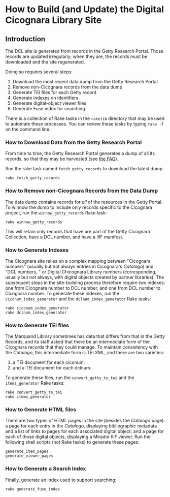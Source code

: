 # How to Build (and Update) the Digital Cicognara Library Site

## Introduction

The DCL site is generated from records in the Getty Research Portal. Those records are updated irregularly; when they are, the records must be downloaded and the site regenerated.

Doing so requires several steps:

1. Download the most recent data dump from the Getty Research Portal
2. Remove non-Cicognara records from the data dump
3. Generate TEI files for each Getty record
4. Generate indexes on identifiers
5. Generate digital-object viewer files
6. Generate Fuse index for searching

There is a collection of Rake tasks in the `rakelib` directory that may be used to automate these processes.  You can review these tasks by typing `rake -T` on the command line.

### How to Download Data from the Getty Research Portal
From time to time, the Getty Research Portal generates a dump of all its records, so that they may be harvested (see [the FAQ](https://portal.getty.edu/faq)).

Run the rake task named `fetch_getty_records` to download the latest dump.

``` shell
rake fetch_getty_records
```

### How to Remove non-Cicognara Records from the Data Dump
The data dump contains records for *all* of the resources in the Getty Portal.  To winnow the dump to include only records specific to the Cicognara project, run the `winnow_getty_records` Rake task:


   ```shell
   rake winnow_getty_records
   ```

This will retain only records that have are part of the Getty Cicognara Collection, have a DCL number, and have a IIIF manifest.


### How to Generate Indexes
The Cicognara site relies on a complex mapping between "Cicognara numbers" (usually but not always entries in Cicognara's *Catalogo*) and "DCL numbers, " or Digital Chicognara Library numbers (corresponding, usually but not always, with digital objects created by partner libraries). The subsequent steps in the site-building process therefore require two indexes: one from Cicognara number to DCL number, and one from DCL number to Cicognara number.  To generate these indexes, run the `ciconum_index_generator` and the `dclnum_index_generator` Rake tasks:

   ```shell
   rake ciconum_index_generator
   rake dclnum_index_generator
   ```

### How to Generate TEI files
The Marquand Library sometimes has data that differs from that in the Getty Records, and its staff asked that there be an intermediate form of the Cicognara records that they could manage. To maintain consistency with the *Catalogo*, this intermediate form is TEI XML, and there are two varieties: 

  1. a TEI document for each ciconum;
  2. and a TEI document for each dclnum.
  

To generate these files, run the `convert_getty_to_tei` and the `items_generator` Rake tasks:

   ```shell
   rake convert_getty_to_tei
   rake items_generator
   ```


### How to Generate HTML files
There are two types of HTML pages in the site (besides the *Catalogo* page): a page for each entry in the *Catalogo*, displaying bibliographic metadata and a list of links to pages for each associated digital object; and a page for each of those digital objects, displaying a Mirador IIIF viewer.  Run the following shell scripts (not Rake tasks) to generate these pages:

   ```shell
   generate_item_pages
   generate_viewer_pages
   ```

### How to Generate a Search Index
Finally, generate an index used to support searching:

   ```shell
   rake generate_fuse_index
   ```

